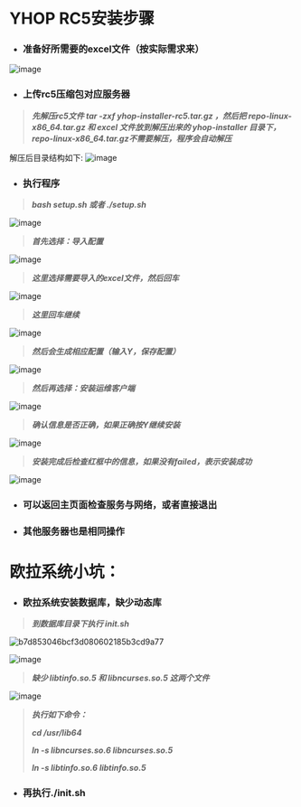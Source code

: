 # YHOP RC5安装步骤

- ### ****准备好所需要的excel文件（按实际需求来）****

![image](https://github.com/bevis126/Yhop-rc5-installer/assets/27944125/1d396647-e8ea-4577-9d2a-615fa3157fac)

  
- ### ****上传rc5压缩包对应服务器****

>  ***先解压rc5文件 tar -zxf yhop-installer-rc5.tar.gz ，然后把 repo-linux-x86_64.tar.gz 和 excel 文件放到解压出来的 yhop-installer 目录下，repo-linux-x86_64.tar.gz不需要解压，程序会自动解压***


解压后目录结构如下:
![image](https://github.com/bevis126/Yhop-rc5-installer/assets/27944125/f5967e00-6923-4a04-b9a0-441cbcc9ba72)

- ### ****执行程序****

> ***bash setup.sh 或者 ./setup.sh***

![image](https://github.com/bevis126/Yhop-rc5-installer/assets/27944125/26c6ac62-d62f-4e11-a731-d09c856193bf)

> ***首先选择：导入配置***

![image](https://github.com/bevis126/Yhop-rc5-installer/assets/27944125/0d9a97b6-71cd-4002-a396-cb193406b3c2)

> ***这里选择需要导入的excel文件，然后回车***

![image](https://github.com/bevis126/Yhop-rc5-installer/assets/27944125/aa5eb720-ca71-4417-a3d8-9dd0f23e6d2c)


> ***这里回车继续***

![image](https://github.com/bevis126/Yhop-rc5-installer/assets/27944125/ab02199b-6951-409a-acbd-406964dbd9ff)


> ***然后会生成相应配置（输入Y，保存配置）***

![image](https://github.com/bevis126/Yhop-rc5-installer/assets/27944125/ad365187-873a-4427-8999-c9c5445a98c1)

> ***然后再选择：安装运维客户端***

![image](https://github.com/bevis126/Yhop-rc5-installer/assets/27944125/0c03e46c-c383-4cfa-9b33-3ed7cfed2300)




> ***确认信息是否正确，如果正确按Y继续安装***

![image](https://github.com/bevis126/Yhop-rc5-installer/assets/27944125/3ceb07a9-f568-46f6-9951-35d359b9ec3e)

> ***安装完成后检查红框中的信息，如果没有failed，表示安装成功***

![image](https://github.com/bevis126/Yhop-rc5-installer/assets/27944125/58c06bfe-104e-4e96-91b5-e10042daea83)

- ### ****可以返回主页面检查服务与网络，或者直接退出****
- ### ****其他服务器也是相同操作****

# 欧拉系统小坑：

- ### ****欧拉系统安装数据库，缺少动态库****

> ***到数据库目录下执行 init.sh***

![b7d853046bcf3d080602185b3cd9a77](https://github.com/bevis126/Yhop-rc5-installer/assets/27944125/a015dd57-bebc-4c83-98be-0aa3d009046a)


![image](https://github.com/bevis126/Yhop-rc5-installer/assets/27944125/b3464dc6-4bb8-43e8-8e27-3a89289aad3d)


> ***缺少 libtinfo.so.5 和 libncurses.so.5 这两个文件***

![image](https://github.com/bevis126/Yhop-rc5-installer/assets/27944125/116aa14b-bfe8-4a0d-9cc9-f272b600f4fb)

> ***执行如下命令：***
> 
> ***cd /usr/lib64***
> 
> ***ln -s libncurses.so.6 libncurses.so.5***
> 
> ***ln -s libtinfo.so.6 libtinfo.so.5***


- ### ****再执行./init.sh****
